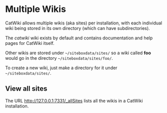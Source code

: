 # Multiple Wikis

CatWiki allows multiple wikis (aka sites) per installation, with each individual wiki being
stored in its own directory (which can have subdirectories).

The *catwiki* wiki exists by default and contains documentation and help pages for CatWiki
itself.

Other wikis are stored under `~/siteboxdata/sites/` so a wiki called **foo** would go in the
directory `~/siteboxdata/sites/foo/`.

To create a new wiki, just make a directory for it under `~/siteboxdata/sites/`.

## View all sites

The URL <http://127.0.0.1:7331/_allSites> lists all the wikis in a CatWiki installation.
